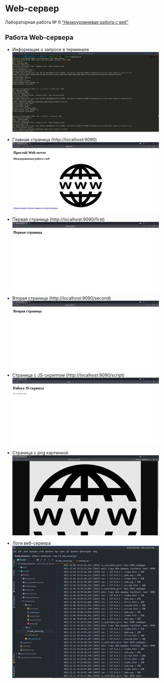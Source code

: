 # Web-сервер
Лабораторная работа № 6
[“Низкоуровневая работа с веб”](https://github.com/fa-python-network/6_Web_server)

## Работа Web-сервера

- Информация о запросе в терминале
![img](https://github.com/bitcoineazy/Study_Practice/blob/main/images/web_server_terminal.jpg)

- Главная страница (http://localhost:9090)
![img](https://github.com/bitcoineazy/Study_Practice/blob/main/images/web_server_1.jpg) 

- Первая страница (http://localhost:9090/first)
![img](https://github.com/bitcoineazy/Study_Practice/blob/main/images/web_server_first.jpg) 

- Вторая страница (http://localhost:9090/second)
![img](https://github.com/bitcoineazy/Study_Practice/blob/main/images/web_server_second.jpg) 

- Страница с JS-скриптом (http://localhost:9090/script)
![img](https://github.com/bitcoineazy/Study_Practice/blob/main/images/web_server_script.jpg) 

- Страница с png картинкой
![img](https://github.com/bitcoineazy/Study_Practice/blob/main/images/web_server_image.jpg) 

- Логи веб-сервера
![img](https://github.com/bitcoineazy/Study_Practice/blob/main/images/web_server_logs.jpg) 




